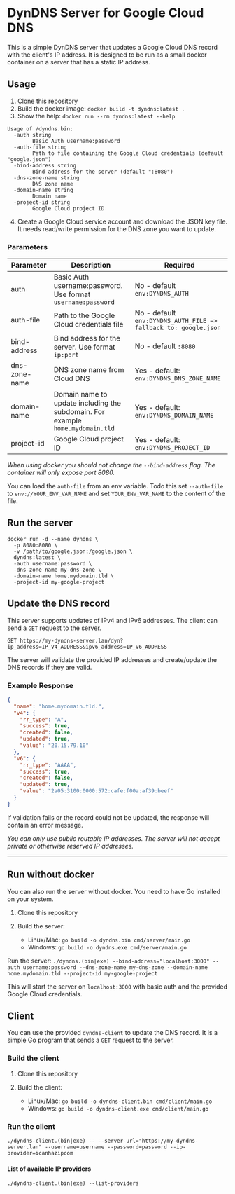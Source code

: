 # DynDNS Server for Google Cloud DNS

This is a simple DynDNS server that updates a Google Cloud DNS record with the client's IP address. It is designed to be
run as a small docker container on a server that has a static IP address.

## Usage

1. Clone this repository
2. Build the docker image: `docker build -t dyndns:latest .`
3. Show the help: `docker run --rm dyndns:latest --help`

```shell
Usage of /dyndns.bin:
  -auth string
        Basic Auth username:password
  -auth-file string
        Path to file containing the Google Cloud credentials (default "google.json")
  -bind-address string
        Bind address for the server (default ":8080")
  -dns-zone-name string
        DNS zone name
  -domain-name string
        Domain name
  -project-id string
        Google Cloud project ID
```

4. Create a Google Cloud service account and download the JSON key file. It needs read/write permission for the DNS zone
   you want to update.

### Parameters

| Parameter     | Description                                                                    | Required                                                      |
|---------------|--------------------------------------------------------------------------------|---------------------------------------------------------------|
| auth          | Basic Auth username:password. Use format `username:password`                   | No - default `env:DYNDNS_AUTH`                                 |
| auth-file     | Path to the Google Cloud credentials file                                      | No - default `env:DYNDNS_AUTH_FILE => fallback to: google.json` |
| bind-address  | Bind address for the server. Use format `ip:port`                              | No - default `:8080`                                          |
| dns-zone-name | DNS zone name from Cloud DNS                                                   | Yes - default: `env:DYNDNS_DNS_ZONE_NAME`                     |
| domain-name   | Domain name to update including the subdomain. For example `home.mydomain.tld` | Yes - default: `env:DYNDNS_DOMAIN_NAME`                       |
| project-id    | Google Cloud project ID                                                        | Yes - default: `env:DYNDNS_PROJECT_ID`                        |

*When using docker you should not change the `--bind-address` flag. The container will only expose port 8080.*

You can load the `auth-file` from an env variable. Todo this set `--auth-file` to `env://YOUR_ENV_VAR_NAME` and
set `YOUR_ENV_VAR_NAME` to the content of the file.

## Run the server

```shell
docker run -d --name dyndns \
  -p 8080:8080 \
  -v /path/to/google.json:/google.json \
  dyndns:latest \
  -auth username:password \
  -dns-zone-name my-dns-zone \
  -domain-name home.mydomain.tld \
  -project-id my-google-project
```

## Update the DNS record

This server supports updates of IPv4 and IPv6 addresses. The client can send a `GET` request to the server.

```http
GET https://my-dyndns-server.lan/dyn?ip_address=IP_V4_ADDRESS&ipv6_address=IP_V6_ADDRESS
```

The server will validate the provided IP addresses and create/update the DNS records if they are valid.

### Example Response

```json
{
  "name": "home.mydomain.tld.",
  "v4": {
    "rr_type": "A",
    "success": true,
    "created": false,
    "updated": true,
    "value": "20.15.79.10"
  },
  "v6": {
    "rr_type": "AAAA",
    "success": true,
    "created": false,
    "updated": true,
    "value": "2a05:3100:0000:572:cafe:f00a:af39:beef"
  }
}

```

If validation fails or the record could not be updated, the response will contain an error message.

*You can only use public routable IP addresses. The server will not accept private or otherwise reserved IP addresses.*

---

## Run without docker

You can also run the server without docker. You need to have Go installed on your system.

1. Clone this repository
2. Build the server:

    - Linux/Mac: `go build -o dyndns.bin cmd/server/main.go`
    - Windows: `go build -o dyndns.exe cmd/server/main.go`

Run the
server: `./dyndns.(bin|exe) --bind-address="localhost:3000" --auth username:password --dns-zone-name my-dns-zone --domain-name home.mydomain.tld --project-id my-google-project`

This will start the server on `localhost:3000` with basic auth and the provided Google Cloud credentials.

## Client

You can use the provided `dyndns-client` to update the DNS record. It is a simple Go program that sends a `GET` request
to the server.

### Build the client

1. Clone this repository
2. Build the client:

    - Linux/Mac: `go build -o dyndns-client.bin cmd/client/main.go`
    - Windows: `go build -o dyndns-client.exe cmd/client/main.go`

### Run the client

```shell
./dyndns-client.(bin|exe) -- --server-url="https://my-dyndns-server.lan" --username=username --password=password --ip-provider=icanhazipcom
```

#### List of available IP providers

```shell
./dyndns-client.(bin|exe) --list-providers
```
